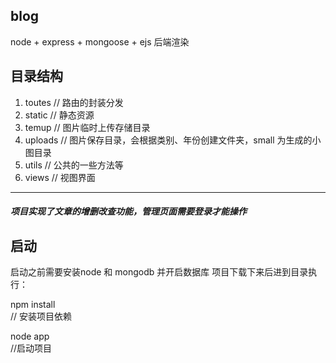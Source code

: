 ## blog
node + express + mongoose + ejs 后端渲染

## 目录结构

1. toutes   // 路由的封装分发
2. static   // 静态资源
3. temup  //  图片临时上传存储目录
4. uploads  //  图片保存目录，会根据类别、年份创建文件夹，small 为生成的小图目录
5. utils  // 公共的一些方法等
6. views  //  视图界面

* * *

##### 项目实现了文章的增删改查功能，管理页面需要登录才能操作


## 启动

启动之前需要安装node 和 mongodb 并开启数据库
项目下载下来后进到目录执行：


npm install  
// 安装项目依赖


node app  
//启动项目
